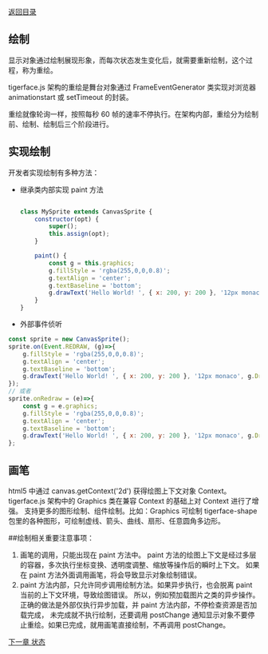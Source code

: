 [返回目录](readme.md)

## 绘制

显示对象通过绘制展现形象，而每次状态发生变化后，就需要重新绘制，这个过程，称为重绘。

tigerface.js 架构的重绘是舞台对象通过 FrameEventGenerator 类实现对浏览器 animationstart 或 setTimeout 的封装。

重绘就像轮询一样，按照每秒 60 帧的速率不停执行。在架构内部，重绘分为绘制前、绘制、绘制后三个阶段进行。

## 实现绘制
开发者实现绘制有多种方法：
* 继承类内部实现 paint 方法

    ```javascript

    class MySprite extends CanvasSprite {
        constructor(opt) {
            super();
            this.assign(opt);
        }

        paint() {
            const g = this.graphics;
            g.fillStyle = 'rgba(255,0,0,0.8)';
            g.textAlign = 'center';
            g.textBaseline = 'bottom';
            g.drawText('Hello World! ', { x: 200, y: 200 }, '12px monaco', g.DrawStyle.FILL);
        }
    }
    ```

* 外部事件侦听
```javascript
const sprite = new CanvasSprite();
sprite.on(Event.REDRAW, (g)=>{
    g.fillStyle = 'rgba(255,0,0,0.8)';
    g.textAlign = 'center';
    g.textBaseline = 'bottom';
    g.drawText('Hello World! ', { x: 200, y: 200 }, '12px monaco', g.DrawStyle.FILL);
});
// 或者
sprite.onRedraw = (e)=>{
    const g = e.graphics;
    g.fillStyle = 'rgba(255,0,0,0.8)';
    g.textAlign = 'center';
    g.textBaseline = 'bottom';
    g.drawText('Hello World! ', { x: 200, y: 200 }, '12px monaco', g.DrawStyle.FILL);
};
```

## 画笔
html5 中通过 canvas.getContext('2d') 获得绘图上下文对象 Context。
tigerface.js 架构中的 Graphics 类在兼容 Context 的基础上对 Context 进行了增强。
支持更多的图形绘制、组件绘制。比如：Graphics 可绘制
tigerface-shape 包里的各种图形，可绘制虚线、箭头、曲线、扇形、任意圆角多边形。

##绘制相关重要注意事项：
1. 画笔的调用，只能出现在 paint 方法中。
paint 方法的绘图上下文是经过多层的容器，多次执行坐标变换、透明度调整、缩放等操作后的瞬时上下文。
如果在 paint 方法外面调用画笔，将会导致显示对象绘制错误。
1. paint 方法内部，只允许同步调用绘制方法。如果异步执行，也会脱离 paint 当前的上下文环境，导致绘图错误。
所以，例如预加载图片之类的异步操作。正确的做法是外部仅执行异步加载，并 paint 方法内部，不停检查资源是否加载完成，
未完成就不执行绘制，还要调用 postChange 通知显示对象不要停止重绘。如果已完成，就用画笔直接绘制，不再调用 postChange。


[下一章 状态](state.md)